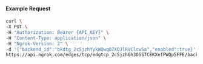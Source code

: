 <!-- Code generated for API Clients. DO NOT EDIT. -->

#### Example Request

```bash
curl \
-X PUT \
-H "Authorization: Bearer {API_KEY}" \
-H "Content-Type: application/json" \
-H "Ngrok-Version: 2" \
-d '{"backend_id":"bkdtg_2cSjzhYykWQwqO7XQJlRVClcwSa","enabled":true}' \
https://api.ngrok.com/edges/tcp/edgtcp_2cSjzh6h3OSSTCEKXefPWQp5FFE/backend
```
